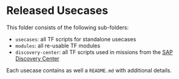 # Released Usecases

This folder consists of the following sub-folders:

- `usecases`: all TF scripts for standalone usecases
- `modules`: all re-usable TF modules
- `discovery-center`: all TF scripts used in missions from the [SAP Discovery Center](https://discovery-center.cloud.sap/)

Each usecase contains as well a `README.md` with additional details.
